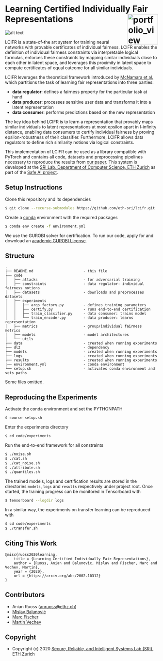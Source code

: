 # Learning Certified Individually Fair Representations <a href="https://www.sri.inf.ethz.ch/"><img width="100" alt="portfolio_view" align="right" src="http://safeai.ethz.ch/img/sri-logo.svg"></a>

![alt text](https://raw.githubusercontent.com/eth-sri/lcifr/master/overview.png)

LCIFR is a state-of-the art system for training neural networks with provable
certificates of individual fairness.
LCIFR enables the definition of individual fairness constraints via
interpretable logical formulas, enforces these constraints by mapping similar
individuals close to each other in latent space, and leverages this proximity
in latent space to compute certificates of equal outcome for all similar
individuals.

LCIFR leverages the theoretical framework introduced by
[McNamara et al.](https://arxiv.org/abs/1710.04394) which partitions the task
of learning fair representations into three parties:
- **data regulator**: defines a fairness property for the particular task at
hand
- **data producer**: processes sensitive user data and transforms it into a
latent representation
- **data consumer**: performs predictions based on the new representation

The key idea behind LCIFR is to learn a representation that provably maps
similar individuals to latent representations at most epsilon apart in
l-infinity distance, enabling data consumers to certify individual fairness by
proving epsilon-robustness of their classifier.
Furthermore, LCIFR allows data regulators to define rich similarity notions via
logical constraints.
 
This implementation of LCIFR can be used as a library compatible with PyTorch
and contains all code, datasets and preprocessing pipelines necessary to
reproduce the results from [our paper](https://arxiv.org/pdf/2002.10312.pdf).
This system is developed at the
[SRI Lab, Department of Computer Science, ETH Zurich](https://www.sri.inf.ethz.ch)
as part of the [Safe AI project](http://safeai.ethz.ch).

## Setup Instructions

Clone this repository and its dependencies
```bash
$ git clone --recurse-submodules https://github.com/eth-sri/lcifr.git
```

Create a [conda](https://www.anaconda.com/distribution/#download-section)
environment with the required packages
```bash
$ conda env create -f environment.yml
```

We use the GUROBI solver for certification. To run our code, apply for and
download an [academic GUROBI License](https://www.gurobi.com/academia/academic-program-and-licenses).

## Structure

```
.
├── README.md                       - this file
├── code
│   ├── attacks                     - for adversarial training
│   ├── constraints                 - data regulator: individual fairness notions
│   ├── datasets                    - downloads and preprocesses datasets
│   ├── experiments
│   │   ├── args_factory.py         - defines training parameters
│   │   ├── certify.py              - runs end-to-end certification
│   │   ├── train_classifier.py     - data consumer: trains model
│   │   └── train_encoder.py        - data producer: learns representation
│   ├── metrics                     - group/individual fairness metrics
│   ├── models                      - model architectures
|   └── utils
├── data                            - created when running experiments
├── dl2                             - dependency
├── models                          - created when running experiments
├── logs                            - created when running experiments
├── results                         - created when running experiments
|── environment.yml                 - conda environment
└── setup.sh                        - activates conda environment and sets paths
```

Some files omitted.

## Reproducing the Experiments

Activate the conda environment and set the PYTHONPATH
```bash
$ source setup.sh
```

Enter the experiments directory
```bash
$ cd code/experiments
```

Run the end-to-end framework for all constraints
```bash
$ ./noise.sh
$ ./cat.sh
$ ./cat_noise.sh
$ ./attribute.sh
$ ./quantiles.sh
```

The trained models, logs and certification results are stored in the
directories `models`, `logs` and `results` respectively under project root.
Once started, the training progress can be monitored in Tensorboard with
```bash
$ tensorboard --logdir logs
```

In a similar way, the experiments on transfer learning can be reproduced with
```bash
$ cd code/experiments
$ ./transfer.sh
```

## Citing This Work

```
@misc{ruoss2020learning,
    title = {Learning Certified Individually Fair Representations},
    author = {Ruoss, Anian and Balunovic, Mislav and Fischer, Marc and Vechev, Martin},
    year = {2020},
    url = {https://arxiv.org/abs/2002.10312}
}
```

## Contributors

* Anian Ruoss (anruoss@ethz.ch)
* [Mislav Balunović](https://www.sri.inf.ethz.ch/people/mislav)
* [Marc Fischer](https://www.sri.inf.ethz.ch/people/marc)
* [Martin Vechev](https://www.sri.inf.ethz.ch/people/martin)

## Copyright

* Copyright (c) 2020 [Secure, Reliable, and Intelligent Systems Lab (SRI), ETH Zurich](https://www.sri.inf.ethz.ch)
